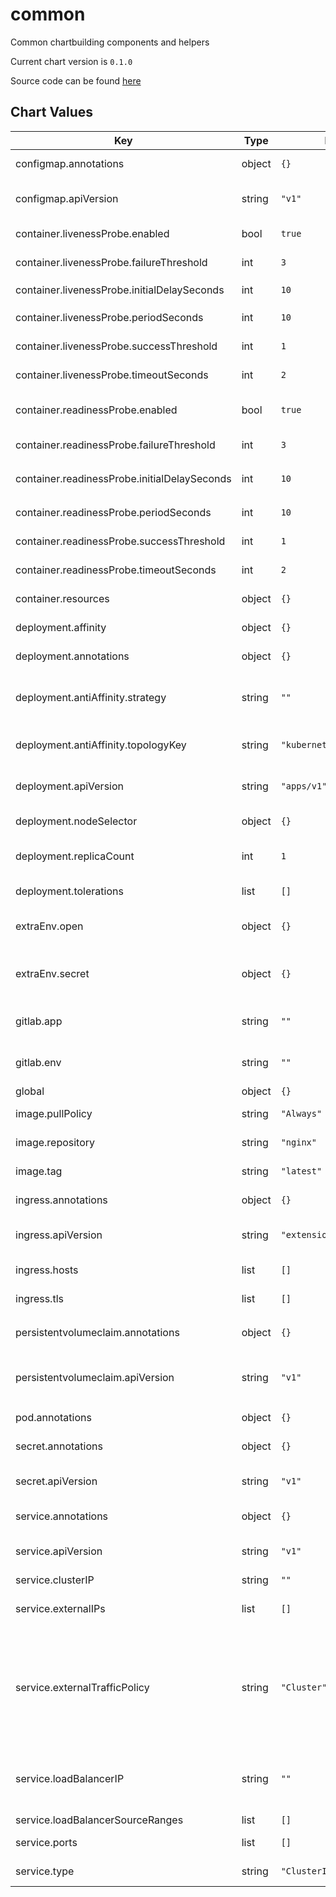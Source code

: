 common
======
Common chartbuilding components and helpers

Current chart version is `0.1.0`

Source code can be found [here](https://gitlab.com/stackvista/devops/helm-charts)



## Chart Values

| Key | Type | Default | Description |
|-----|------|---------|-------------|
| configmap.annotations | object | `{}` | Annotations for `ConfigMap` objects. |
| configmap.apiVersion | string | `"v1"` | Kubernetes apiVersion to use with a `ConfigMap` object. |
| container.livenessProbe.enabled | bool | `true` | Enable use of livenessProbe check. |
| container.livenessProbe.failureThreshold | int | `3` | `failureThreshold` for the liveness probe. |
| container.livenessProbe.initialDelaySeconds | int | `10` | `initialDelaySeconds` for the liveness probe. |
| container.livenessProbe.periodSeconds | int | `10` | `periodSeconds` for the liveness probe. |
| container.livenessProbe.successThreshold | int | `1` | `successThreshold` for the liveness probe. |
| container.livenessProbe.timeoutSeconds | int | `2` | `timeoutSeconds` for the liveness probe. |
| container.readinessProbe.enabled | bool | `true` | Enable use of readinessProbe check. |
| container.readinessProbe.failureThreshold | int | `3` | `failureThreshold` for the readiness probe. |
| container.readinessProbe.initialDelaySeconds | int | `10` | `initialDelaySeconds` for the readiness probe. |
| container.readinessProbe.periodSeconds | int | `10` | `periodSeconds` for the readiness probe. |
| container.readinessProbe.successThreshold | int | `1` | `successThreshold` for the readiness probe. |
| container.readinessProbe.timeoutSeconds | int | `2` | `timeoutSeconds` for the readiness probe. |
| container.resources | object | `{}` | Container resource requests / limits. |
| deployment.affinity | object | `{}` | Affinity settings for pod assignment. |
| deployment.annotations | object | `{}` | Annotations for `Deployment` objects. |
| deployment.antiAffinity.strategy | string | `""` | Spread pods using simple `antiAffinity`; valid values are `hard` or `soft`. |
| deployment.antiAffinity.topologyKey | string | `"kubernetes.io/hostname"` | The `topologyKey` to use for simple `antiAffinity` rule. |
| deployment.apiVersion | string | `"apps/v1"` | Kubernetes apiVersion to use with a `Deployment` object. |
| deployment.nodeSelector | object | `{}` | Node labels for pod assignment. |
| deployment.replicaCount | int | `1` | Amount of replicas to create for the `Deployment` object. |
| deployment.tolerations | list | `[]` | Toleration labels for pod assignment. |
| extraEnv.open | object | `{}` | Extra open environment variables to inject into pods. |
| extraEnv.secret | object | `{}` | Extra secret environment variables to inject into pods via a `Secret` object. |
| gitlab.app | string | `""` | If CI is GitLab, specify the `app` for annotations. |
| gitlab.env | string | `""` | If CI is GitLab, specify the `env` for annotations. |
| global | object | `{}` |  |
| image.pullPolicy | string | `"Always"` | The pull policy for the Docker image. |
| image.repository | string | `"nginx"` | (string) Repository of the Docker image. |
| image.tag | string | `"latest"` | (string) Tag of the Docker image. |
| ingress.annotations | object | `{}` | Annotations for `Ingress` objects. |
| ingress.apiVersion | string | `"extensions/v1beta1"` | Kubernetes apiVersion to use with an `Ingress` object. |
| ingress.hosts | list | `[]` | List of ingress hostnames. |
| ingress.tls | list | `[]` | List of ingress TLS certificates to use. |
| persistentvolumeclaim.annotations | object | `{}` | Annotations for `PersistentVolumeClaim` objects. |
| persistentvolumeclaim.apiVersion | string | `"v1"` | Kubernetes apiVersion to use with a `PersistentVolumeClaim` object. |
| pod.annotations | object | `{}` | Annotations for `Pod` objects. |
| secret.annotations | object | `{}` | Annotations for `Secret` objects. |
| secret.apiVersion | string | `"v1"` | Kubernetes apiVersion to use with a `Secret` object. |
| service.annotations | object | `{}` | Annotations for `Service` objects. |
| service.apiVersion | string | `"v1"` | Kubernetes apiVersion to use with a `Service` object. |
| service.clusterIP | string | `""` |  |
| service.externalIPs | list | `[]` | List of external IP addresses to map to the `Service` object. |
| service.externalTrafficPolicy | string | `"Cluster"` | Denotes if this Service desires to route external traffic to node-local or cluster-wide endpoints; only enabled when `service.type` is set to `LoadBalancer` or `NodePort`. |
| service.loadBalancerIP | string | `""` | Specify the source IP range to allow traffic from; only enabled when `service.type` is set to `LoadBalancer`. |
| service.loadBalancerSourceRanges | list | `[]` |  |
| service.ports | list | `[]` | List of ports to apply to the `Service` object. |
| service.type | string | `"ClusterIP"` | Kubernetes 'Service' type to use. |
